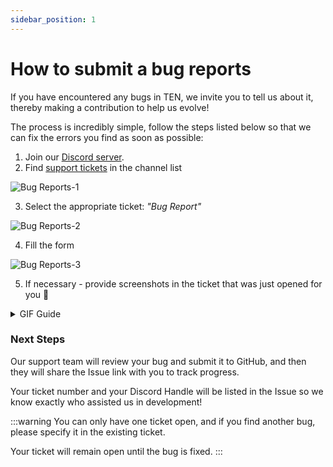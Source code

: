 ```yaml
---
sidebar_position: 1
---
```

# How to submit a bug reports

If you have encountered any bugs in TEN, we invite you to tell us about it, thereby making a contribution to help us evolve!

The process is incredibly simple, follow the steps listed below so that we can fix the errors you find as soon as possible:

1. Join our [Discord server](https://discord.gg/tVnNrQ35Ke).
2. Find [support tickets](https://discord.com/channels/916052669955727371/1148647792290562080) in the channel list 

![Bug Reports-1](../assets/bug-reports-1.jpg)

3. Select the appropriate ticket: *"Bug Report"*

![Bug Reports-2](../assets/bug-reports-2.jpg)

4. Fill the form

![Bug Reports-3](../assets/bug-reports-3.jpg)

5. If necessary - provide screenshots in the ticket that was just opened for you 🙂

<details>
  <summary>GIF Guide</summary>
  
  ![Bug Reports-gif](../assets/bug-reports-gif.gif)
  
</details>

### Next Steps

Our support team will review your bug and submit it to GitHub, and then they will share the Issue link with you to track progress. 

Your ticket number and your Discord Handle will be listed in the Issue so we know exactly who assisted us in development!

:::warning
You can only have one ticket open, and if you find another bug, please specify it in the existing ticket.

Your ticket will remain open until the bug is fixed. 
:::

